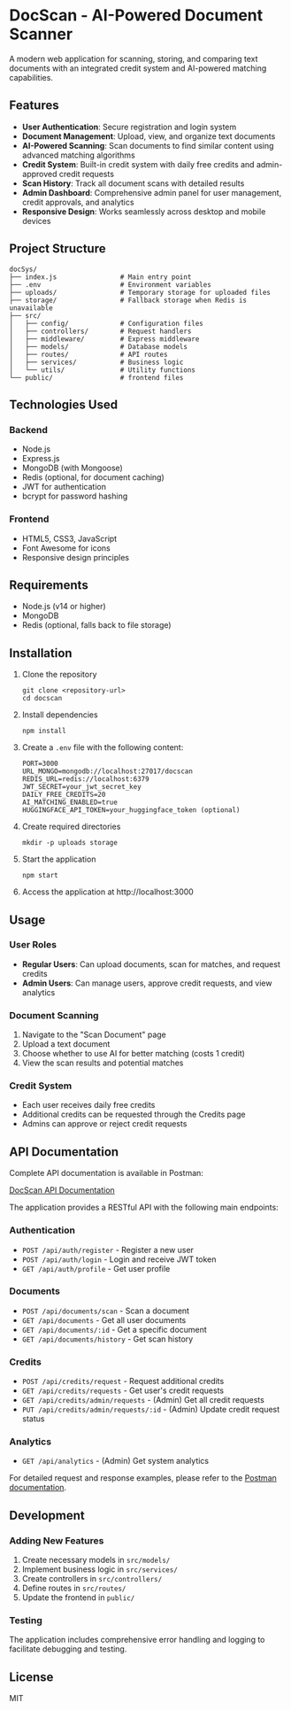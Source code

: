 # DocScan - AI-Powered Document Scanner

A modern web application for scanning, storing, and comparing text documents with an integrated credit system and AI-powered matching capabilities.

## Features

- **User Authentication**: Secure registration and login system
- **Document Management**: Upload, view, and organize text documents
- **AI-Powered Scanning**: Scan documents to find similar content using advanced matching algorithms
- **Credit System**: Built-in credit system with daily free credits and admin-approved credit requests
- **Scan History**: Track all document scans with detailed results
- **Admin Dashboard**: Comprehensive admin panel for user management, credit approvals, and analytics
- **Responsive Design**: Works seamlessly across desktop and mobile devices

## Project Structure

```
docSys/
├── index.js                # Main entry point
├── .env                    # Environment variables
├── uploads/                # Temporary storage for uploaded files
├── storage/                # Fallback storage when Redis is unavailable
├── src/
│   ├── config/             # Configuration files
│   ├── controllers/        # Request handlers
│   ├── middleware/         # Express middleware
│   ├── models/             # Database models
│   ├── routes/             # API routes
│   ├── services/           # Business logic
│   └── utils/              # Utility functions
└── public/                 # frontend files
```


## Technologies Used

### Backend
- Node.js
- Express.js
- MongoDB (with Mongoose)
- Redis (optional, for document caching)
- JWT for authentication
- bcrypt for password hashing

### Frontend
- HTML5, CSS3, JavaScript
- Font Awesome for icons
- Responsive design principles

## Requirements

- Node.js (v14 or higher)
- MongoDB
- Redis (optional, falls back to file storage)

## Installation

1. Clone the repository
   ```
   git clone <repository-url>
   cd docscan
   ```

2. Install dependencies
   ```
   npm install
   ```

3. Create a `.env` file with the following content:
   ```
   PORT=3000
   URL_MONGO=mongodb://localhost:27017/docscan
   REDIS_URL=redis://localhost:6379
   JWT_SECRET=your_jwt_secret_key
   DAILY_FREE_CREDITS=20
   AI_MATCHING_ENABLED=true
   HUGGINGFACE_API_TOKEN=your_huggingface_token (optional)
   ```

4. Create required directories
   ```
   mkdir -p uploads storage
   ```

5. Start the application
   ```
   npm start
   ```

6. Access the application at http://localhost:3000

## Usage

### User Roles

- **Regular Users**: Can upload documents, scan for matches, and request credits
- **Admin Users**: Can manage users, approve credit requests, and view analytics

### Document Scanning

1. Navigate to the "Scan Document" page
2. Upload a text document
3. Choose whether to use AI for better matching (costs 1 credit)
4. View the scan results and potential matches

### Credit System

- Each user receives daily free credits
- Additional credits can be requested through the Credits page
- Admins can approve or reject credit requests

## API Documentation

Complete API documentation is available in Postman:

[DocScan API Documentation](https://documenter.getpostman.com/view/30265715/2sAYdoGTCK)

The application provides a RESTful API with the following main endpoints:

### Authentication
- `POST /api/auth/register` - Register a new user
- `POST /api/auth/login` - Login and receive JWT token
- `GET /api/auth/profile` - Get user profile

### Documents
- `POST /api/documents/scan` - Scan a document
- `GET /api/documents` - Get all user documents
- `GET /api/documents/:id` - Get a specific document
- `GET /api/documents/history` - Get scan history

### Credits
- `POST /api/credits/request` - Request additional credits
- `GET /api/credits/requests` - Get user's credit requests
- `GET /api/credits/admin/requests` - (Admin) Get all credit requests
- `PUT /api/credits/admin/requests/:id` - (Admin) Update credit request status

### Analytics
- `GET /api/analytics` - (Admin) Get system analytics

For detailed request and response examples, please refer to the [Postman documentation](https://documenter.getpostman.com/view/30265715/2sAYdoGTCK).

## Development

### Adding New Features

1. Create necessary models in `src/models/`
2. Implement business logic in `src/services/`
3. Create controllers in `src/controllers/`
4. Define routes in `src/routes/`
5. Update the frontend in `public/`

### Testing

The application includes comprehensive error handling and logging to facilitate debugging and testing.

## License

MIT